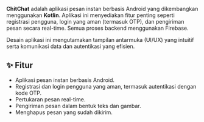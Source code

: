 **ChitChat** adalah aplikasi pesan instan berbasis Android yang dikembangkan menggunakan **Kotlin**. Aplikasi ini menyediakan fitur penting seperti registrasi pengguna, login yang aman (termasuk OTP), dan pengiriman pesan secara real-time. Semua proses backend menggunakan Firebase.

Desain aplikasi ini mengutamakan tampilan antarmuka (UI/UX) yang intuitif serta komunikasi data dan autentikasi yang efisien.

## ✨ Fitur

- Aplikasi pesan instan berbasis Android.
- Registrasi dan login pengguna yang aman, termasuk autentikasi dengan kode OTP.
- Pertukaran pesan real-time.
- Pengiriman pesan dalam bentuk teks dan gambar.
- Menghapus pesan yang sudah dikirim.
